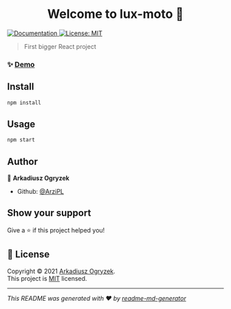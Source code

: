 <h1 align="center">Welcome to lux-moto 👋</h1>
<p>
  <a href="https://github.com/ArziPL/lux-moto" target="_blank">
    <img alt="Documentation" src="https://img.shields.io/badge/documentation-yes-brightgreen.svg" />
  </a>
  <a href="https://github.com/ArziPL/lux-moto/blob/master/LICENSE" target="_blank">
    <img alt="License: MIT" src="https://img.shields.io/badge/License-MIT-yellow.svg" />
  </a>
</p>

> First bigger React project

### ✨ [Demo](https://github.com/ArziPL/lux-moto)

## Install

```sh
npm install
```

## Usage

```sh
npm start
```

## Author

👤 **Arkadiusz Ogryzek**

* Github: [@ArziPL](https://github.com/ArziPL)

## Show your support

Give a ⭐️ if this project helped you!

## 📝 License

Copyright © 2021 [Arkadiusz Ogryzek](https://github.com/ArziPL).<br />
This project is [MIT](https://github.com/ArziPL/lux-moto/blob/master/LICENSE) licensed.

***
_This README was generated with ❤️ by [readme-md-generator](https://github.com/kefranabg/readme-md-generator)_
